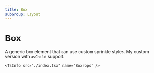 ```yaml
---
title: Box
subGroup: Layout
---
```


# Box

A generic box element that can use custom sprinkle styles. My custom version with `asChild` support.

<Demo src="./demos/demo1.tsx" />

```
<TsInfo src="./index.tsx" name="Boxrops" />
```

<TsInfo src="./index.tsx" name="BoxProps" />

